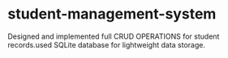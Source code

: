# student-management-system
Designed and implemented full CRUD OPERATIONS for student records.used SQLite database for lightweight data storage.
